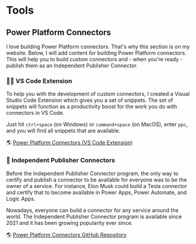 # Tools

## Power Platform Connectors

I love building Power Platform connectors. That's why this section is on my website. Below, I will add content for building Power Platform connectors. This will help you to build custom connectors and - when you're ready - publish them as an Independent Publisher Connector.

### 👨‍💻 VS Code Extension

To help you with the development of custom connectors, I created a Visual Studio Code Extension which gives you a set of snippets. The set of snippets will function as a productivity boost for the work you do with connectors in VS Code.

Just hit `ctrl+space` (on Windows) or `command+space` (on MacOS), enter `ppc`, and you will find all snippets that are available.

🌎 [Power Platform Connectors (VS Code Extension)](https://aka.ms/ppc-vscode)

### 🔗 Independent Publisher Connectors

Before the Independent Publisher Connector program, the only way to certify and publish a connector to be available for everyone was to be the owner of a service. For instance, Elon Musk could build a Tesla connector and certify that to become available in Power Apps, Power Automate, and Logic Apps.

Nowadays, everyone can build a connector for any service around the world. The Independent Publisher Connector program is available since 2021 and it has been growing popularity ever since.

🌎 [Power Platform Connectors GitHub Repository](https://aka.ms/ipconnectors)
